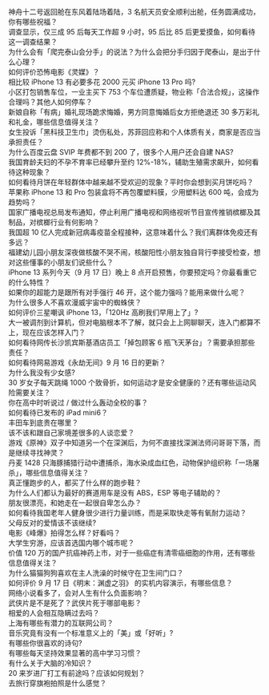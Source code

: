 神舟十二号返回舱在东风着陆场着陆，3 名航天员安全顺利出舱，任务圆满成功，你有哪些祝福？  
调查显示，仅三成 95 后每天工作超 9 小时，95 后比 85 后更爱摸鱼，如何看待这一调查结果？  
为什么会有「爬完泰山会分手」的说法？为什么会把分手归因于爬泰山，是出于什么心理？  
如何评价恐怖电影《灵媒》？  
相比较 iPhone 13 有必要多花 2000 元买 iPhone 13 Pro 吗?  
小区打包销售车位，一业主买下 753 个车位遭质疑，物业称「合法合规」，这操作合理吗？其他人如何停车？  
新娘自称「有病」婚礼现场跪求悔婚，男方同意悔婚后女方拒绝退还 30 多万彩礼和礼金，哪些信息值得关注？  
女生投诉「黑科技卫生巾」烫伤私处，苏菲回应称和个人体质有关，商家是否应当承担责任？  
为什么百度云盘 SVIP 年费都不到 200 了，很多个人用户还会自建 NAS?  
我国育龄夫妇的不孕不育率已经攀升至约 12%-18%，辅助生殖需求飙升，如何看待这种现象？  
如何看待月饼在年轻群体中越来越不受欢迎的现象？平时你会想到买月饼吃吗？  
苹果称 iPhone 13 和 Pro 包装盒将不再包覆塑料膜，少用塑料达 600 吨，会成为趋势吗？  
国家广播电视总局发布通知，停止利用广播电视和网络视听节目宣传推销槟榔及其制品，对槟榔行业有何影响？  
我国超 10 亿人完成新冠病毒疫苗全程接种，这意味着什么？我们离群体免疫还有多远？  
福建幼儿园小朋友深夜做核酸不哭不闹，核酸阳性小朋友独自背行李接受检查，想对这些懂事的小朋友们说些什么？  
iPhone 13 系列今天（9 月 17 日）晚上 8 点开启预售，你要预定吗？你最看重它的什么特性？  
如果你的超能力是跟所有对手强行 46 开，这个能力强吗？能用来做什么呢？  
为什么很多人不喜欢漫威宇宙中的蜘蛛侠？  
如何评价三星嘲讽 iPhone 13，「120Hz 高刷我们早用上了」?  
大一被调剂到计算机，但对电脑根本不了解，就只会上上网聊聊天，连入门都算不上，现在应该怎样入门？  
如何看待网传长沙凯宾斯基酒店员工「掉包顾客 6 瓶飞天茅台」？需要承担那些责任？  
如何看待网易游戏《永劫无间》9 月 16 日的更新？  
为什么我没有少女感?  
30 岁女子每天跳绳 1000 个致骨折，如何运动才是安全健康的？还有哪些运动风险需要关注？  
你在高中时听说过 / 做过什么轰动全校的事？  
如何看待已发布的 iPad mini6？  
丰田车到底贵在哪里？  
该不该和跟自己家境差很多的人谈恋爱？  
游戏《原神》双子中知道另一个在深渊后，为何不直接找深渊法师问哥哥下落，而是继续寻找神灵？  
丹麦 1428 只海豚捕猎行动中遭捕杀，海水染成血红色，动物保护组织称「一场屠杀」，哪些信息值得关注？  
真正懂跑步的人，都买了什么样的跑步鞋？  
为什么人们都认为最好的赛道用车是没有 ABS，ESP 等电子辅助的？  
朋友很漂亮，和她走在一起很自卑怎么办？  
如何看待我国老年人健身很少进行力量训练，而是采取快走等有氧耐力运动？  
父母反对的爱情该不该继续?  
电影《峰爆》拍得怎么样？好看吗？  
大学生穷游，应该首选国内哪个城市呢？  
价值 120 万的国产抗癌神药上市，对于一些癌症有清零癌细胞的作用，还有哪些信息值得关注？  
为什么猫猫狗狗喜欢在主人洗澡的时候守在卫生间门口？  
如何评价 9 月 17 日《明末：渊虚之羽》 的实机内容演示，有哪些信息？  
网络小说看多了，会对人生有什么负面影响？  
武侠片是不是死了？武侠片死于哪部电影？  
相爱的人会相互隐瞒过去吗？  
上海有哪些有潜力的互联网公司？  
音乐究竟有没有一个标准意义上的「美」或「好听」?  
有哪些你很喜欢的诗句?  
有哪些每天坚持效果显著的高中学习习惯？  
有什么关于大脑的冷知识？  
20 来岁进厂打工有前途吗？应该如何规划？  
去旅行穿旗袍拍照是什么感觉？  
